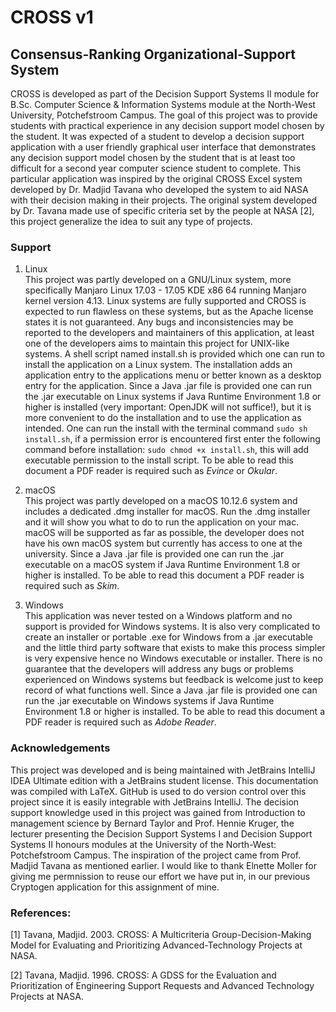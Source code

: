 # CROSS v1
## Consensus-Ranking Organizational-Support System

CROSS is developed as part of the Decision Support Systems II module for B.Sc. Computer Science & Information Systems module at the North-West University, Potchefstroom Campus. The goal of this project was to provide students with practical experience in any decision support model chosen by the student. It was expected of a student to develop a decision support application with a user friendly graphical user interface that demonstrates any decision support model chosen by the student that is at least too difficult for a second year computer science student to complete. This particular application was inspired by the original CROSS Excel system developed by Dr. Madjid Tavana who developed the system to aid NASA with their decision making in their projects. The original system developed by Dr. Tavana made use of specific criteria set by the people at NASA [2], this project generalize the idea to suit any type of projects.

### Support
1. Linux<br /> 
This project was partly developed on a GNU/Linux system, more specifically Manjaro Linux 17.03 - 17.05 KDE x86 64 running Manjaro kernel version 4.13. Linux systems are fully supported and CROSS is expected to run flawless on these systems, but as the Apache license states it is not guaranteed. Any bugs and inconsistencies may be reported to the developers and maintainers of this application, at least one of the developers aims to maintain this project for UNIX-like systems. A shell script named install.sh is provided which one can run to install the application on a Linux system. The installation adds an application entry to the applications menu or better known as a desktop entry for the application. Since a Java .jar file is provided one can run the .jar executable on Linux systems if Java Runtime Environment 1.8 or higher is installed (very important: OpenJDK will not suffice!), but it is more convenient to do the installation and to use the application as intended. One can run the install with the terminal command ``sudo sh install.sh``, if a permission error is encountered first enter the following command before installation: ``sudo chmod +x install.sh``, this will add executable permission to the install script. To be able to read this document a PDF reader is required such as _Evince_ or _Okular_.

2. macOS<br />
This project was partly developed on a macOS 10.12.6 system and includes a dedicated .dmg installer for macOS. Run the .dmg installer and it will show you what to do to run the application on your mac. macOS will be supported as far as possible, the developer does not have his own macOS system but currently has access to one at the university. Since a Java .jar file is provided one can run the .jar executable on a macOS system if Java Runtime Environment 1.8 or higher is installed. To be able to read this document a PDF reader is required such as _Skim_.

3. Windows<br />
This application was never tested on a Windows platform and no support is provided for Windows systems. It is also very complicated to create an installer or portable .exe for Windows from a .jar executable and the little third party software that exists to make this process simpler is very expensive hence no Windows executable or installer. There is no guarantee that the developers will address any bugs or problems experienced on Windows systems but feedback is welcome just to keep record of what functions well. Since a Java .jar file is provided one can run the .jar executable on Windows systems if Java Runtime Environment 1.8 or higher is installed. To be able to read this document a PDF reader is required such as _Adobe Reader_.

### Acknowledgements
This project was developed and is being maintained with JetBrains IntelliJ IDEA Ultimate edition with a JetBrains student license. This documentation was compiled with LaTeX. GitHub is used to do version control over this project since it is easily integrable with JetBrains IntelliJ. The decision support knowledge used in this project was gained from Introduction to management science by Bernard Taylor and Prof. Hennie Kruger, the lecturer presenting the Decision Support Systems I and Decision Support Systems II honours modules at the University of the North-West: Potchefstroom Campus. The inspiration of the project came from Prof. Madjid Tavana as mentioned earlier. I would like to thank Elnette Moller for giving me permnission to reuse our effort we have put in, in our previous Cryptogen application for this assignment of mine.

### References:

[1] Tavana, Madjid. 2003. CROSS: A Multicriteria Group-Decision-Making Model for Evaluating and Prioritizing Advanced-Technology Projects at NASA.

[2] Tavana, Madjid. 1996. CROSS: A GDSS for the Evaluation and Prioritization of Engineering Support Requests and Advanced Technology Projects at NASA.

